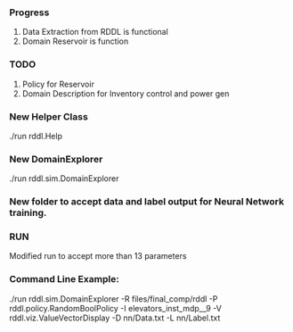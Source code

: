 ### Progress
1. Data Extraction from RDDL is functional
2. Domain Reservoir is function

### TODO
1. Policy for Reservoir
2. Domain Description for Inventory control and power gen

### New Helper Class
./run rddl.Help

### New DomainExplorer
./run rddl.sim.DomainExplorer

### New folder to accept data and label output for Neural Network training.

### RUN
Modified run to accept more than 13 parameters

### Command Line Example:

./run rddl.sim.DomainExplorer -R files/final_comp/rddl -P rddl.policy.RandomBoolPolicy -I elevators_inst_mdp__9 -V rddl.viz.ValueVectorDisplay -D nn/Data.txt -L nn/Label.txt